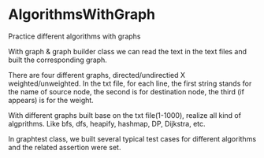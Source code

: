 # AlgorithmsWithGraph
Practice different algorithms with graphs


With graph & graph builder class we can read the text in the text files and built the corresponding graph.

There are four different graphs, directed/undirectied X weighted/unweighted.
In the txt file, for each line, the first string stands for the name of source node, 
the second is for destination node, the third (if appears) is for the weight.

With different graphs built base on the txt file(1-1000), realize all kind of algprithms.
Like bfs, dfs, heapify, hashmap, DP, Dijkstra, etc.

In graphtest class, we built several typical test cases for different algorithms and the related assertion were set.
